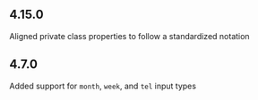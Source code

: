 ## 4.15.0

Aligned private class properties to follow a standardized notation

## 4.7.0

Added support for `month`, `week`, and `tel` input types
